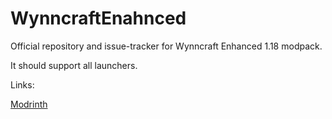 # WynncraftEnahnced

Official repository and issue-tracker for Wynncraft Enhanced 1.18 modpack.

It should support all launchers.


Links:

[Modrinth](https://modrinth.com/modpack/wynncraft-enhanced)
